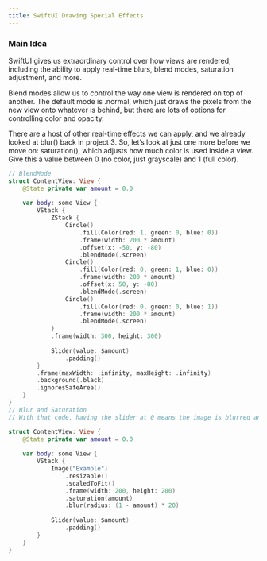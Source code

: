 ```yaml
---
title: SwiftUI Drawing Special Effects
---
```


### Main Idea

SwiftUI gives us extraordinary control over how views are rendered, including the ability to apply real-time blurs, blend modes, saturation adjustment, and more.

Blend modes allow us to control the way one view is rendered on top of another. The default mode is .normal, which just draws the pixels from the new view onto whatever is behind, but there are lots of options for controlling color and opacity.

There are a host of other real-time effects we can apply, and we already looked at blur() back in project 3. So, let’s look at just one more before we move on: saturation(), which adjusts how much color is used inside a view. Give this a value between 0 (no color, just grayscale) and 1 (full color).

```swift
// BlendMode
struct ContentView: View {
    @State private var amount = 0.0
    
    var body: some View {
        VStack {
            ZStack {
                Circle()
                    .fill(Color(red: 1, green: 0, blue: 0))
                    .frame(width: 200 * amount)
                    .offset(x: -50, y: -80)
                    .blendMode(.screen)
                Circle()
                    .fill(Color(red: 0, green: 1, blue: 0))
                    .frame(width: 200 * amount)
                    .offset(x: 50, y: -80)
                    .blendMode(.screen)
                Circle()
                    .fill(Color(red: 0, green: 0, blue: 1))
                    .frame(width: 200 * amount)
                    .blendMode(.screen)
            }
            .frame(width: 300, height: 300)
                
            Slider(value: $amount)
                .padding()
        }
        .frame(maxWidth: .infinity, maxHeight: .infinity)
        .background(.black)
        .ignoresSafeArea()
    }
}
// Blur and Saturation 
// With that code, having the slider at 0 means the image is blurred and colorless, but as you move the slider to the right it gains color and becomes sharp – all rendered at lightning-fast speed.

struct ContentView: View {
    @State private var amount = 0.0
    
    var body: some View {
        VStack {
            Image("Example")
                .resizable()
                .scaledToFit()
                .frame(width: 200, height: 200)
                .saturation(amount)
                .blur(radius: (1 - amount) * 20)
            
            Slider(value: $amount)
                .padding()
        }
    }
}

```
